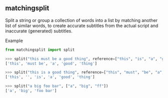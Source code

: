 ## matchingsplit

Split a string or group a collection of words into a list by matching another list of similar words, to create accurate subtitles from the actual script and inaccurate (generated) subtitles.

Example

```python
from matchingsplit import split

>>> split("this must be a good thing", reference=["this", "is", "a", "good", "thing"])
['this', 'must be', 'a', 'good', 'thing']

>>> split("this is a good thing", reference=["this", "must", "be", "a", "good", "thing"])
['this', '', 'is', 'a', 'good', 'thing']

>>> split("a big foo bar", ["a", "big", "ff"])
['a', 'big', 'foo bar']
```
